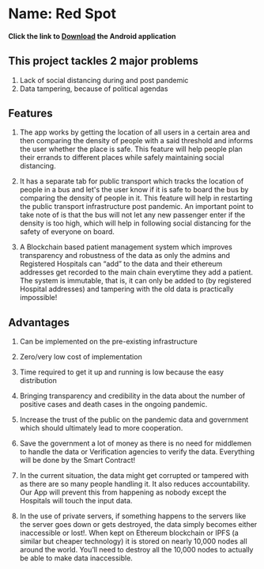 
# Name: Red Spot

#### Click the link to [Download](https://docs.google.com/document/d/10BEP8H2m2Pt36CXD9pkTavUwN7wTBSkSn-cdjNFdIeE/edit) the Android application  

## This project tackles 2 major problems

1.  Lack of social distancing during and post pandemic
2.  Data tampering, because of political agendas  

## Features  

1.  The app works by getting the location of all users in a certain area and then comparing the density of people with a said threshold and informs the user whether the place is safe. This feature will help people plan their errands to different places while safely maintaining social distancing.
    
2.  It has a separate tab for public transport which tracks the location of people in a bus and let's the user know if it is safe to board the bus by comparing the density of people in it. This feature will help in restarting the public transport infrastructure post pandemic.
An important point to take note of is that the bus will not let any new passenger enter if the density is too high, which will help in following social distancing for the safety of everyone on board.

3.  A Blockchain based patient management system which improves transparency and robustness of the data as only the admins and Registered Hospitals can “add” to the data and their ethereum addresses get recorded to the main chain everytime they add a patient. The system is immutable, that is, it can only be added to (by registered Hospital addresses) and tampering with the old data is practically impossible!
    
## Advantages

1.  Can be implemented on the pre-existing infrastructure
    
2.  Zero/very low cost of implementation
    
3.  Time required to get it up and running is low because the easy distribution
    
4.  Bringing transparency and credibility in the data about the number of positive cases and death cases in the ongoing pandemic.
    
5. Increase the trust of the public on the pandemic data and government which should ultimately lead to more cooperation.
    
6.  Save the government a lot of money as there is no need for middlemen to handle the data or Verification agencies to verify the data. Everything will be done by the Smart Contract!

7.  In the current situation, the data might get corrupted or tampered with as there are so many people handling it. It also reduces accountability. Our App will prevent this from happening as nobody except the Hospitals will touch the input data.
    
8.  In the use of private servers, if something happens to the servers like the server goes down or gets destroyed, the data simply becomes either inaccessible or lost!. When kept on Ethereum blockchain or IPFS (a similar but cheaper technology) it is stored on nearly 10,000 nodes all around the world. You’ll need to destroy all the 10,000 nodes to actually be able to make data inaccessible.
